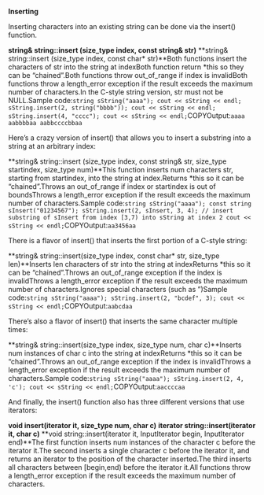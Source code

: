 **Inserting**

Inserting characters into an existing string can be done via the insert() function.



**string& string::insert (size_type index, const string& str)** **string& string::insert (size_type index, const char\* str)**Both functions insert the characters of str into the string at indexBoth function return *this so they can be “chained”.Both functions throw out_of_range if index is invalidBoth functions throw a length_error exception if the result exceeds the maximum number of characters.In the C-style string version, str must not be NULL.Sample code:`string sString("aaaa"); cout << sString << endl; sString.insert(2, string("bbbb")); cout << sString << endl; sString.insert(4, "cccc"); cout << sString << endl;`COPYOutput:`aaaa aabbbbaa aabbccccbbaa `

Here’s a crazy version of insert() that allows you to insert a substring into a string at an arbitrary index:



**string& string::insert (size_type index, const string& str, size_type startindex, size_type num)**This function inserts num characters str, starting from startindex, into the string at index.Returns *this so it can be “chained”.Throws an out_of_range if index or startindex is out of boundsThrows a length_error exception if the result exceeds the maximum number of characters.Sample code:`string sString("aaaa"); const string sInsert("01234567"); sString.insert(2, sInsert, 3, 4); // insert substring of sInsert from index [3,7) into sString at index 2 cout << sString << endl;`COPYOutput:`aa3456aa `

There is a flavor of insert() that inserts the first portion of a C-style string:



**string& string::insert(size_type index, const char\* str, size_type len)**Inserts len characters of str into the string at indexReturns *this so it can be “chained”.Throws an out_of_range exception if the index is invalidThrows a length_error exception if the result exceeds the maximum number of characters.Ignores special characters (such as ”)Sample code:`string sString("aaaa"); sString.insert(2, "bcdef", 3); cout << sString << endl;`COPYOutput:`aabcdaa `

There’s also a flavor of insert() that inserts the same character multiple times:



**string& string::insert(size_type index, size_type num, char c)**Inserts num instances of char c into the string at indexReturns *this so it can be “chained”.Throws an out_of_range exception if the index is invalidThrows a length_error exception if the result exceeds the maximum number of characters.Sample code:`string sString("aaaa"); sString.insert(2, 4, 'c'); cout << sString << endl;`COPYOutput:`aaccccaa `

And finally, the insert() function also has three different versions that use iterators:





**void insert(iterator it, size_type num, char c)** **iterator string::insert(iterator it, char c)** **void string::insert(iterator it, InputIterator begin, InputIterator end)**The first function inserts num instances of the character c before the iterator it.The second inserts a single character c before the iterator it, and returns an iterator to the position of the character inserted.The third inserts all characters between [begin,end) before the iterator it.All functions throw a length_error exception if the result exceeds the maximum number of characters.